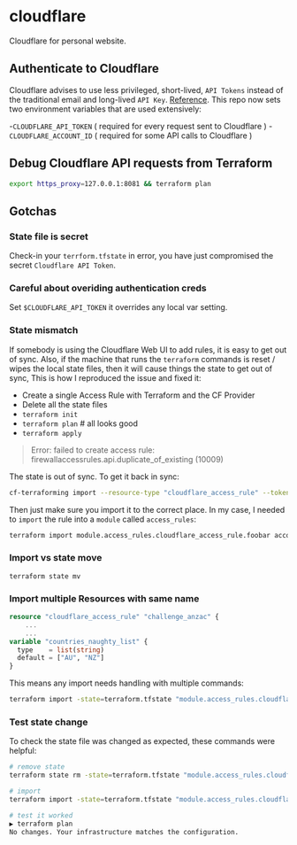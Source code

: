 # cloudflare

Cloudflare for personal website.

## Authenticate to Cloudflare

Cloudflare advises to use less privileged, short-lived, `API Tokens` instead of the traditional email and long-lived `API Key`. [Reference](https://registry.terraform.io/providers/cloudflare/cloudflare/latest/docs). This repo now sets two environment variables that are used extensively:

-`CLOUDFLARE_API_TOKEN` ( required for every request sent to Cloudflare )
-`CLOUDFLARE_ACCOUNT_ID` ( required for some API calls to Cloudflare )



## Debug Cloudflare API requests from Terraform

```bash
export https_proxy=127.0.0.1:8081 && terraform plan
```


## Gotchas

### State file is secret

Check-in your `terrform.tfstate` in error, you have just compromised the secret `Cloudflare API Token`.

### Careful about overiding authentication creds

Set `$CLOUDFLARE_API_TOKEN` it overrides any local var setting.

### State mismatch

If somebody is using the Cloudflare Web UI to add rules, it is easy to get out of sync.  Also, if the machine that runs the `terraform` commands is reset / wipes the local state files, then it will cause things the state to get out of sync,
This is how I reproduced the issue and fixed it:

- Create a single Access Rule with Terraform and the CF Provider
- Delete all the state files
- `terraform init`
- `terraform plan` # all looks good
- `terraform apply`

> Error: failed to create access rule: firewallaccessrules.api.duplicate_of_existing (10009)

The state is out of sync.  To get it back in sync:

```bash
cf-terraforming import --resource-type "cloudflare_access_rule" --token $CF_TOKEN --account $CF_ACCOUNT_ID
```

Then just make sure you import it to the correct place.  In my case, I needed to `import` the rule into a `module` called `access_rules`:

```bash
terraform import module.access_rules.cloudflare_access_rule.foobar account/yy/xxxx
```

### Import vs state move
`terraform state mv`


### Import multiple Resources with same name

```terraform
resource "cloudflare_access_rule" "challenge_anzac" {
    ...
    ...
variable "countries_naughty_list" {
  type    = list(string)
  default = ["AU", "NZ"]
}
```

This means any import needs handling with multiple commands:

```bash
terraform import -state=terraform.tfstate "module.access_rules.cloudflare_access_rule.my_rule[0]" account/<account id>/<rule id>
```

### Test state change

To check the state file was changed as expected, these commands were helpful:

```bash
# remove state
terraform state rm -state=terraform.tfstate "module.access_rules.cloudflare_access_rule.my_rule[1]"

# import
terraform import -state=terraform.tfstate "module.access_rules.cloudflare_access_rule.my_rule[1]" account/<account id>/<rule id>

# test it worked
▶ terraform plan
No changes. Your infrastructure matches the configuration.
```
